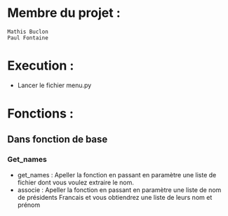 # Membre du projet :
    Mathis Buclon
    Paul Fontaine
# Execution :
 - Lancer le fichier menu.py
# Fonctions :
## Dans fonction de base
### Get_names
- get_names : Apeller la fonction en passant en paramètre une liste de fichier dont vous voulez extraire le nom.
- associe : Apeller la fonction en passant en paramètre une liste de nom de présidents Francais et vous obtiendrez une liste de leurs nom et prénom

